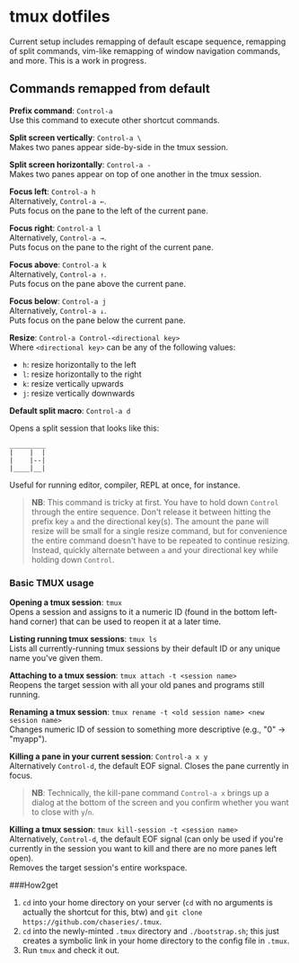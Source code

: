 # tmux dotfiles

Current setup includes remapping of default escape sequence, remapping of split commands, vim-like remapping of window navigation commands, and more. This is a work in progress.

## Commands remapped from default

**Prefix command**: `Control-a`  
Use this command to execute other shortcut commands.  

**Split screen vertically**: `Control-a \`  
Makes two panes appear side-by-side in the tmux session.  

**Split screen horizontally**: `Control-a -`  
Makes two panes appear on top of one another in the tmux session.  

**Focus left**: `Control-a h`  
Alternatively, `Control-a ←`.  
Puts focus on the pane to the left of the current pane.  

**Focus right**: `Control-a l`  
Alternatively, `Control-a →`.  
Puts focus on the pane to the right of the current pane.  

**Focus above**: `Control-a k`  
Alternatively, `Control-a ↑`.  
Puts focus on the pane above the current pane.  

**Focus below**: `Control-a j`  
Alternatively, `Control-a ↓`.  
Puts focus on the pane below the current pane.  

**Resize**: `Control-a Control-<directional key>`  
Where `<directional key>` can be any of the following values:  
* `h`: resize horizontally to the left  
* `l`: resize horizontally to the right   
* `k`: resize vertically upwards   
* `j`: resize vertically downwards   

**Default split macro**: `Control-a d`

Opens a split session that looks like this:
```
_________
|    |  |
|    |--|
|____|__|

```
Useful for running editor, compiler, REPL at once, for instance.

>**NB**: This command is tricky at first. You have to hold down `Control` through the entire sequence. Don't release it between hitting the prefix key `a` and the directional key(s). The amount the pane will resize will be small for a single resize command, but for convenience the entire command doesn't have to be repeated to continue resizing. Instead, quickly alternate between `a` and your directional key while holding down `Control`.   


### Basic TMUX usage

**Opening a tmux session**: `tmux`  
Opens a session and assigns to it a numeric ID (found in the bottom left-hand corner) that can be used to reopen it at a later time.

**Listing running tmux sessions**: `tmux ls`  
Lists all currently-running tmux sessions by their default ID or any unique name you've given them.

**Attaching to a tmux session**: `tmux attach -t <session name>`  
Reopens the target session with all your old panes and programs still running.  

**Renaming a tmux session**: `tmux rename -t <old session name> <new session name>`  
Changes numeric ID of session to something more descriptive (e.g., "0" → "myapp").  

**Killing a pane in your current session**: `Control-a x y`  
Alternatively `Control-d`, the default EOF signal.
Closes the pane currently in focus.
>**NB**: Technically, the kill-pane command `Control-a x` brings up a dialog at the bottom of the screen and you confirm whether you want to close with `y`/`n`.  

**Killing a tmux session**: `tmux kill-session -t <session name>`  
Alternatively, `Control-d`, the default EOF signal (can only be used if you're currently in the session you want to kill and there are no more panes left open).  
Removes the target session's entire workspace.   

###How2get

1. `cd` into your home directory on your server (`cd` with no arguments is actually the shortcut for this, btw) and `git clone https://github.com/chaseries/.tmux`. 
2. `cd` into the newly-minted `.tmux` directory and `./bootstrap.sh`; this just creates a symbolic link in your home directory to the config file in `.tmux`. 
3. Run `tmux` and check it out.

